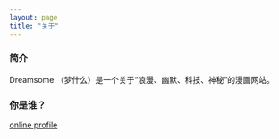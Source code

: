 ```yaml
---
layout: page
title: "关于"
---
```


### 简介

Dreamsome （梦什么）是一个关于“浪漫、幽默、科技、神秘”的漫画网站。


### 你是谁？

[online profile](htttp://chengyichao.info)









